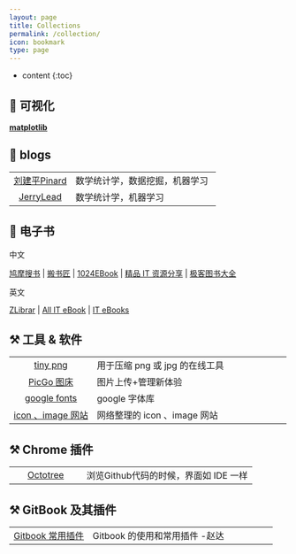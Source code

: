 ```yaml
---
layout: page
title: Collections
permalink: /collection/
icon: bookmark
type: page
---
```


* content
{:toc}


## 📝 可视化

<a href="https://hg1227.github.io/matplotlib/" target="_blank">**matplotlib**</a>



## 📰 blogs

<table width="100%"  >
        <tr>           
           <td align="center" width="30%">  <a href="javascript:void(0);" onclick="window.open('https://www.cnblogs.com/pinard/','_blank');" target="_blank">刘建平Pinard</a></td>
           <td align="left" width="70%"> 数学统计学，数据挖掘，机器学习   </td>
        </tr>
       <tr>           
           <td align="center" width="30%">  <a href="javascript:void(0);" onclick="window.open('https://www.cnblogs.com/jerrylead/','_blank');" target="_blank">JerryLead </a></td>           
           <td align="left" width="70%"> 数学统计学，机器学习   </td>
        </tr>
</table>



## 📖 电子书 

中文

<a href="https://www.jiumodiary.com/" target="_blank">鸠摩搜书</a>   \|  <a href="http://www.banshujiang.cn/" target="_blank">搬书匠</a>   \|  <a href="http://www.1024ebook.com/" target="_blank">1024EBook</a>  \|  <a href="https://codingpy.com/" target="_blank">精品 IT 资源分享</a>  \|  <a href="https://jikbook.com/" target="_blank">极客图书大全</a>  



英文

<a href="https://b-ok.cc/" target="_blank">ZLibrar</a>   \|  <a href="http://www.allitebooks.com/" target="_blank">All IT eBook</a>   \|  <a href="http://it-ebooks.info/" target="_blank">IT eBooks</a>



## ⚒  工具 & 软件

<table width="800"  >
        <tr>           
           <td align="center" width="30%"><a href="https://tinypng.com/" target="_blank">tiny png</a> </td>
           <td align="left" width="70%"> 用于压缩 png 或 jpg 的在线工具 </td>
        </tr>
       <tr>           
           <td align="center" width="30%"><a href="https://github.com/Molunerfinn/PicGo/releases"  target="_blank">PicGo 图床</a> </td>
           <td align="left" width="70%"> 图片上传+管理新体验 </td>
        </tr> 
        <tr>           
           <td align="center" width="30%"><a href="https://fonts.google.com/" target="_blank">google fonts</a> </td>
           <td align="left" width="70%"> google 字体库 </td>
        </tr>
        <tr>           
           <td align="center" width="30%"><a href="https://hg1227.github.io/2019/12/07/%E6%95%B4%E7%90%86%E7%9A%84%E4%B8%80%E4%BA%9B%E5%B7%A5%E5%85%B7/" target="_blank">icon 、image 网站</a> </td>
           <td align="left" width="70%"> 网络整理的 icon 、image 网站 </td>
        </tr>
</table>

## ⚒ Chrome 插件

<table width="800"  >
        <tr>           
           <td align="center" width="30%"><a href="https://chrome.google.com/webstore/detail/octotree/bkhaagjahfmjljalopjnoealnfndnagc" target="_blank"> Octotree </a> </td>
           <td align="left" width="70%"> 浏览Github代码的时候，界面如 IDE 一样 </td>
        </tr>
</table>

## ⚒ GitBook 及其插件

<table width="800"  >
        <tr>           
           <td align="center" width="30%"><a href="https://zhaoda.net/2015/11/09/gitbook-plugins/" target="_blank">Gitbook 常用插件</a> </td>
           <td align="left" width="70%"> Gitbook 的使用和常用插件 -赵达 </td>
        </tr>
</table>










